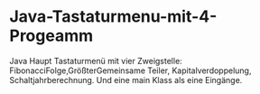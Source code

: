 # Java-Tastaturmenu-mit-4-Progeamm
Java Haupt Tastaturmenü mit vier Zweigstelle: FibonacciFolge,GrößterGemeinsame Teiler, Kapitalverdoppelung, Schaltjahrberechnung. Und eine main Klass als eine Eingänge.
